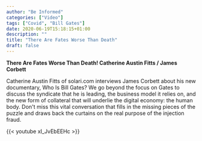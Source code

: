 ```yaml
---
author: "Be Informed"
categories: ["Video"]
tags: ["Covid", "Bill Gates"]
date: 2020-06-19T15:18:15+01:00
description: ""
title: "There Are Fates Worse Than Death"
draft: false
---
```


**There Are Fates Worse Than Death! Catherine Austin Fitts / James Corbett**

Catherine Austin Fitts of solari.com interviews James Corbett about his new documentary, Who Is Bill Gates? We go beyond the focus on Gates to discuss the syndicate that he is leading, the business model it relies on, and the new form of collateral that will underlie the digital economy: the human body. Don't miss this vital conversation that fills in the missing pieces of the puzzle and draws back the curtains on the real purpose of the injection fraud.

{{< youtube xI_JvEbEEHc >}}